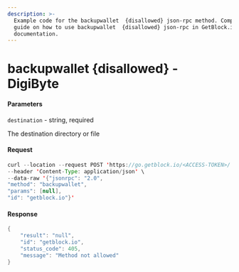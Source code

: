 ```yaml
---
description: >-
  Example code for the backupwallet  {disallowed} json-rpc method. Сomplete
  guide on how to use backupwallet  {disallowed} json-rpc in GetBlock.io Web3
  documentation.
---
```


# backupwallet {disallowed} - DigiByte

#### Parameters

`destination` - string, required

The destination directory or file

#### Request

```java
curl --location --request POST 'https://go.getblock.io/<ACCESS-TOKEN>/' \
--header 'Content-Type: application/json' \ 
--data-raw '{"jsonrpc": "2.0",
"method": "backupwallet",
"params": [null],
"id": "getblock.io"}'
```

#### Response

```java
{
    "result": "null",
    "id": "getblock.io",
    "status_code": 405,
    "message": "Method not allowed"
}
```
